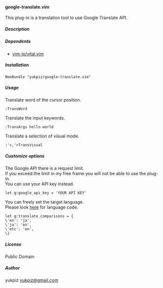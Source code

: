 #### google-translate.vim

This plug-in is a translation tool to use Google Translate API.

##### Description


##### Dependents

* [vim-jp/vital.vim](https://github.com/vim-jp/vital.vim)


##### Installation

~~~
NeoBundle "yukpiz/google-translate.vim"
~~~

##### Usage

Translate word of the cursor position.  
~~~
:TransWord
~~~

Translate the input keywords.  
~~~
:TransArgs hello world
~~~

Translate a selection of visual mode.  
~~~
:'<,'>TransVisual
~~~

##### Customize options

The Google API there is a request limit.  
If you exceed the limit in my free frame you will not be able to use the plug-in.  
You can use your API key instead.  
~~~
let g:google_api_key = 'YOUR API KEY'
~~~

You can freely set the target language.  
Please look [here](https://cloud.google.com/translate/v2/using_rest?hl=ja#language-params) for language code.  
~~~
let g:translate_comparisons = {
\'en': 'ja',
\'ja': 'en',
\'etc': 'en',
\}
~~~


##### License

Public Domain  


##### Author

yukpiz <yukpiz@gmail.com>  



